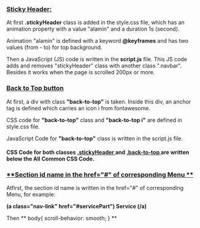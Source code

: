 ### <ins>**Sticky Header:** </ins>

At first **.stickyHeader** class is added in the style.css file, which has an animation property with a value "alamin" and a duration 1s (second).

Animation "alamin" is defined with a keyword **@keyframes** and has two values (from - to) for top background.

Then a JavaScript (JS) code is written in the **script.js** file. This JS code adds and removes "stickyHeader" class with another class ".navbar". Besides it works when the page is scrolled 200px or more.

### <ins>**Back to Top button** </ins>
At first, a div with class **"back-to-top"** is taken. Inside this div, an anchor tag is defined which carries an icon i from fontawesome.

CSS code for **"back-to-top"** class and **"back-to-top i"** are defined in style.css file.

JavaScript Code for **"back-to-top"** class is written in the script.js file.

#### CSS Code for both classes <ins>.stickyHeader </ins> and <ins>.back-to-top </ins> are written below the All Common CSS Code.

### <ins>**Section id name in the href="#" of corresponding Menu ** </ins>

Atfirst, the section id name is written in the href="#" of corresponding Menu, for example: 

**(a class="nav-link" href="#servicePart") Service (/a)**

Then ** body{ scroll-behavior: smooth; } **

